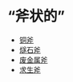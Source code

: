 # “斧状的”  
- [铜斧](AxeCopper.md)  
- [燧石斧](AxeFlint.md)  
- [废金属斧](AxeScrap.md)  
- [求生斧](AxeSurvival.md)  
